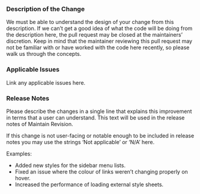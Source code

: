 ### Description of the Change

We must be able to understand the design of your change from this description. If we can’t get a good idea of what the code will be doing from the description here, the pull request may be closed at the maintainers’ discretion. Keep in mind that the maintainer reviewing this pull request may not be familiar with or have worked with the code here recently, so please walk us through the concepts.

### Applicable Issues

Link any applicable issues here.

### Release Notes

Please describe the changes in a single line that explains this improvement in terms that a user can understand. This text will be used in the release notes of Maintain Revision.

If this change is not user-facing or notable enough to be included in release notes you may use the strings ‘Not applicable’ or ‘N/A’ here.

Examples:

- Added new styles for the sidebar menu lists.
- Fixed an issue where the colour of links weren’t changing properly on hover.
- Increased the performance of loading external style sheets.
